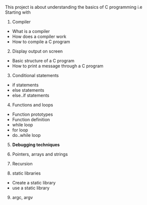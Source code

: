 This project is about understanding the basics of C programming i.e
Starting with 

1. Compiler
* What is a compiler
* How does a compiler work
* How to compile a C program
2. Display output on screen

* Basic structure of a C program
* How to print a message through a C program 
3. Conditional statements

* if statements
* else statements
* else..if statements
4. Functions and loops

* Function prototypes
* Function definition
* while loop
* for loop
* do..while loop

5. **Debugging techniques**

6. Pointers, arrays and strings

7. Recursion

8. static libraries
* Create a static library
* use a static library

9. argc, argv
